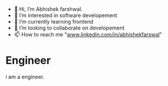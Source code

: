 - 👋 Hi, I’m Abhishek farshwal.
- 👀 I’m interested in software developement
- 🌱 I’m currently learning frontend
- 💞️ I’m looking to collaborate on developement
- 📫 How to reach me "www.linkedin.com/in/abhishekfarswal"
# Engineer
i am a engineer.



<!---
champ-farswal/champ-farswal is a ✨ special ✨ repository because its `README.md` (this file) appears on your GitHub profile.
You can click the Preview link to take a look at your changes.
--->
